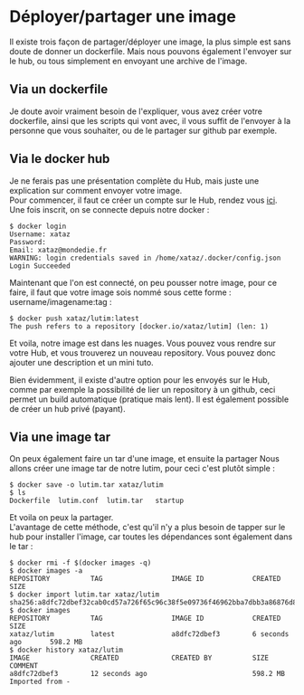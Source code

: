 # Déployer/partager une image

Il existe trois façon de partager/déployer une image, la plus simple est sans doute de donner un dockerfile. Mais nous pouvons également l'envoyer sur le hub, ou tous simplement en envoyant une archive de l'image.

## Via un dockerfile
Je doute avoir vraiment besoin de l'expliquer, vous avez créer votre dockerfile, ainsi que les scripts qui vont avec, il vous suffit de l'envoyer à la personne que vous souhaiter, ou de le partager sur github par exemple.

## Via le docker hub
Je ne ferais pas une présentation complète du Hub, mais juste une explication sur comment envoyer votre image.  
Pour commencer, il faut ce créer un compte sur le Hub, rendez vous [ici](https://hub.docker.com/).  
Une fois inscrit, on se connecte depuis notre docker :  

```shell
$ docker login
Username: xataz
Password:
Email: xataz@mondedie.fr
WARNING: login credentials saved in /home/xataz/.docker/config.json
Login Succeeded
```

Maintenant que l'on est connecté, on peu pousser notre image, pour ce faire, il faut que votre image sois nommé sous cette forme : username/imagename:tag :
```shell
$ docker push xataz/lutim:latest
The push refers to a repository [docker.io/xataz/lutim] (len: 1)
```
Et voila, notre image est dans les nuages. Vous pouvez vous rendre sur votre Hub, et vous trouverez un nouveau repository.
Vous pouvez donc ajouter une description et un mini tuto.

Bien évidemment, il existe d'autre option pour les envoyés sur le Hub, comme par exemple la possibilité de lier un repository à un github, ceci permet un build automatique (pratique mais lent).
Il est également possible de créer un hub privé (payant).

## Via une image tar
On peux également faire un tar d'une image, et ensuite la partager
Nous allons créer une image tar de notre lutim, pour ceci c'est plutôt simple :
```shell
$ docker save -o lutim.tar xataz/lutim
$ ls
Dockerfile  lutim.conf  lutim.tar   startup
```

Et voila on peux la partager.  
L'avantage de cette méthode, c'est qu'il n'y a plus besoin de tapper sur le hub pour installer l'image, car toutes les dépendances sont également dans le tar :
```shell
$ docker rmi -f $(docker images -q)
$ docker images -a
REPOSITORY          TAG                 IMAGE ID            CREATED             SIZE
$ docker import lutim.tar xataz/lutim
sha256:a8dfc72dbef32cab0cd57a726f65c96c38f5e09736f46962bba7dbb3a86876d8
$ docker images
REPOSITORY          TAG                 IMAGE ID            CREATED             SIZE
xataz/lutim         latest              a8dfc72dbef3        6 seconds ago       598.2 MB
$ docker history xataz/lutim
IMAGE               CREATED             CREATED BY          SIZE                COMMENT
a8dfc72dbef3        12 seconds ago                          598.2 MB            Imported from -
```
